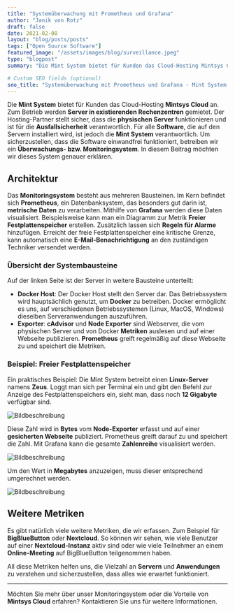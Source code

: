 ```yaml
---
title: "Systemüberwachung mit Prometheus und Grafana"
author: "Janik von Rotz"
draft: false
date: 2021-02-08
layout: "blog/posts/posts"
tags: ["Open Source Software"]
featured_image: "/assets/images/blog/surveillance.jpeg"
type: "blogpost"
summary: "Die Mint System bietet für Kunden das Cloud-Hosting Mintsys Cloud an. Zum Betrieb werden Server in existierenden Rechenzentren gemietet. Der Hosting-Partner stellt sicher, dass die physischen Server f..."

# Custom SEO fields (optional)
seo_title: "Systemüberwachung mit Prometheus und Grafana - Mint System GmbH"
---
```


Die **Mint System** bietet für Kunden das Cloud-Hosting **Mintsys Cloud** an. Zum Betrieb werden **Server in existierenden Rechenzentren** gemietet. Der Hosting-Partner stellt sicher, dass die **physischen Server** funktionieren und ist für die **Ausfallsicherheit** verantwortlich. Für alle **Software**, die auf den Servern installiert wird, ist jedoch die **Mint System** verantwortlich. Um sicherzustellen, dass die Software einwandfrei funktioniert, betreiben wir ein **Überwachungs- bzw. Monitoringsystem**. In diesem Beitrag möchten wir dieses System genauer erklären.

## Architektur

Das **Monitoringsystem** besteht aus mehreren Bausteinen. Im Kern befindet sich **Prometheus**, ein Datenbanksystem, das besonders gut darin ist, **metrische Daten** zu verarbeiten. Mithilfe von **Grafana** werden diese Daten visualisiert. Beispielsweise kann man ein Diagramm zur Metrik **Freier Festplattenspeicher** erstellen. Zusätzlich lassen sich **Regeln für Alarme** hinzufügen. Erreicht der freie Festplattenspeicher eine kritische Grenze, kann automatisch eine **E-Mail-Benachrichtigung** an den zuständigen Techniker versendet werden.

### Übersicht der Systembausteine

Auf der linken Seite ist der Server in weitere Bausteine unterteilt:

- **Docker Host**: Der Docker Host stellt den Server dar. Das Betriebssystem wird hauptsächlich genutzt, um **Docker** zu betreiben. Docker ermöglicht es uns, auf verschiedenen Betriebssystemen (Linux, MacOS, Windows) dieselben Serveranwendungen auszuführen.
- **Exporter**: **cAdvisor** und **Node Exporter** sind Webserver, die vom physischen Server und von Docker **Metriken** auslesen und auf einer Webseite publizieren. **Prometheus** greift regelmäßig auf diese Webseite zu und speichert die Metriken.

### Beispiel: Freier Festplattenspeicher

Ein praktisches Beispiel: Die Mint System betreibt einen **Linux-Server** namens **Zeus**. Loggt man sich per Terminal ein und gibt den Befehl zur Anzeige des Festplattenspeichers ein, sieht man, dass noch **12 Gigabyte** verfügbar sind.

![Bildbeschreibung](/assets/images/blog/server-festplatte.png)

Diese Zahl wird in **Bytes** vom **Node-Exporter** erfasst und auf einer **gesicherten Webseite** publiziert. Prometheus greift darauf zu und speichert die Zahl. Mit Grafana kann die gesamte **Zahlenreihe** visualisiert werden.

![Bildbeschreibung](/assets/images/blog/node-exporter.png)

Um den Wert in **Megabytes** anzuzeigen, muss dieser entsprechend umgerechnet werden.

![Bildbeschreibung](/assets/images/blog/grafana-monitoring.png)

## Weitere Metriken

Es gibt natürlich viele weitere Metriken, die wir erfassen. Zum Beispiel für **BigBlueButton** oder **Nextcloud**. So können wir sehen, wie viele Benutzer auf einer **Nextcloud-Instanz** aktiv sind oder wie viele Teilnehmer an einem **Online-Meeting** auf BigBlueButton teilgenommen haben.

All diese Metriken helfen uns, die Vielzahl an **Servern** und **Anwendungen** zu verstehen und sicherzustellen, dass alles wie erwartet funktioniert.

---

Möchten Sie mehr über unser Monitoringsystem oder die Vorteile von **Mintsys Cloud** erfahren? Kontaktieren Sie uns für weitere Informationen.
